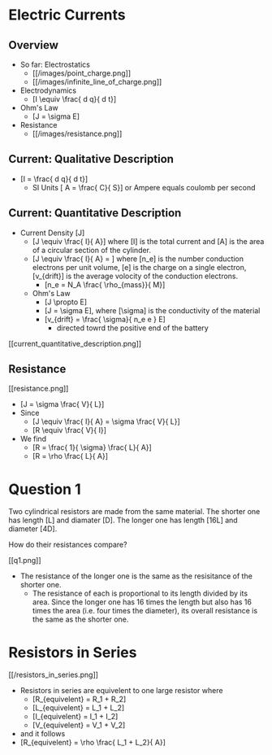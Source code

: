 # Electric Currents

## Overview
* So far: Electrostatics
  * [[/images/point_charge.png]]
  * [[/images/infinite_line_of_charge.png]]
* Electrodynamics
  * \[I \equiv \frac{ d q}{ d t}\]
* Ohm's Law 
  * \[J = \sigma E\]
* Resistance
  * [[/images/resistance.png]]
  

## Current: Qualitative Description
* \[I = \frac{ d q}{ d t}\]
  * SI Units \[ A = \frac{ C}{ S}\] or Ampere equals coulomb per second

## Current: Quantitative Description
* Current Density \[J\]
  * \[J \equiv \frac{ I}{ A}\] where \[I\] is the total current 
    and \[A\] is the area of a circular section of the cylinder.
  * \[J \equiv \frac{ I}{ A} = \] where \[n_e\] is the number 
    conduction electrons per unit volume, \[e\] is the charge 
    on a single electron, \[v_{drift}\] is the average volocity 
    of the conduction electrons.
      * \[n_e = N_A \frac{ \rho_{mass}}{ M}\]
  * Ohm's Law
    * \[J \propto E\]
    * \[J = \sigma E\], where \[\sigma\] is the conductivity 
      of the material
    * \[v_{drift} = \frac{ \sigma}{ n_e e } E\]
      * directed towrd the positive end of the battery

[[current_quantitative_description.png]]

## Resistance

[[resistance.png]]
* \[J = \sigma \frac{ V}{ L}\]
* Since 
  * \[J \equiv \frac{ I}{ A} = \sigma \frac{ V}{ L}\]
  * \[R \equiv \frac{ V}{ I}\]
* We find 
  * \[R = \frac{ 1}{ \sigma} \frac{ L}{ A}\]
  * \[R = \rho \frac{ L}{ A}\]

# Question 1
Two cylindrical resistors are made from the same material. 
The shorter one has length \[L\] and diamater \[D\]. The longer 
one has length \[16L\] and diameter \[4D\].

How do their resistances compare?

[[q1.png]]

* The resistance of the longer one is the same as the 
  resisitance of the shorter one.
  * The resistance of each is proportional to its length 
    divided by its area. Since the longer one has 16 times 
    the length but also has 16 times the area 
    (i.e. four times the diameter), its overall resistance 
    is the same as the shorter one.

# Resistors in Series
[[/resistors_in_series.png]]

* Resistors in series are equivelent to one large resistor where
  * \[R_{equivelent} = R_1 + R_2\]
  * \[L_{equivelent} = L_1 + L_2\]
  * \[I_{equivelent} = I_1 + I_2\]
  * \[V_{equivelent} = V_1 + V_2\]
* and it follows 
* \[R_{equivelent} = \rho \frac{ L_1 + L_2}{ A}\]

  